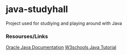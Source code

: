 # java-studyhall

Project used for studiying and playing around with Java

### Resourses/Links

[Oracle Java Documentation](https://docs.oracle.com/javase/tutorial/java/)
[W3schools Java Tutorial](https://www.w3schools.in/java-tutorial/)
